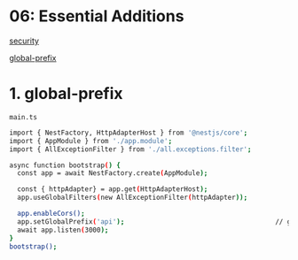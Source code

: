 # 06: Essential Additions
[security](https://docs.nestjs.com/security)

[global-prefix](https://docs.nestjs.com/faq/global-prefix)

# 1. global-prefix
`main.ts`
```bash
import { NestFactory, HttpAdapterHost } from '@nestjs/core';
import { AppModule } from './app.module';
import { AllExceptionFilter } from './all.exceptions.filter';

async function bootstrap() {
  const app = await NestFactory.create(AppModule);

  const { httpAdapter} = app.get(HttpAdapterHost);
  app.useGlobalFilters(new AllExceptionFilter(httpAdapter));

  app.enableCors();
  app.setGlobalPrefix('api');                                      // global-prefix
  await app.listen(3000);
}
bootstrap();
```
